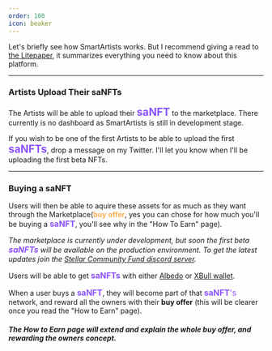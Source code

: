 ```yaml
---
order: 100
icon: beaker
---
```


Let's briefly see how SmartArtists works. But I recommend giving a read to [the Litepaper](https://www.canva.com/design/DAEwY4NM08I/7qM9l7DxXhn6DqJugaj1yg/view), it summarizes everything you need to know about this platform.

<hr>

### Artists Upload Their saNFTs
The Artists will be able to upload their <span style="font-size:1.3rem;color:#8C52FF">**saNFT**</span> to the marketplace. There currently is no dashboard as SmartArtists is still in development stage. 

If you wish to be one of the first Artists to be able to upload the first <span style="font-size:1.3rem;color:#8C52FF">**saNFTs**</span>, drop a message on my Twitter. I'll let you know when I'll be uploading the first beta NFTs.

<hr>

### Buying a saNFT

Users will then be able to aquire these assets for as much as they want through the Marketplace(<span style="color:#FFAF52">**buy offer**</span>, yes you can chose for how much you'll be buying a <span style="font-size:1rem;color:#8C52FF">**saNFT**</span>, you'll see why in the "How To Earn" page).

*The marketplace is currently under development, but soon the first beta <span style="font-size:1rem;color:#8C52FF">**saNFTs**</span> will be available on the production environment. To get the latest updates join the [Stellar Community Fund discord server](https://discord.gg/JYuczS2v).*

Users will be able to get <span style="font-size:1rem;color:#8C52FF">**saNFTs**</span> with either [Albedo](https://albedo.link/) or [XBull wallet](https://xbull.app/).

When a user buys a <span style="font-size:1rem;color:#8C52FF">**saNFT**</span>, they will become part of that <span style="font-size:1rem;color:#8C52FF">**saNFT**'s</span> network, and reward all the owners with their **buy offer** (this will be clearer once you read the "How to Earn" page). 

##### The How to Earn page will extend and explain the whole buy offer, and rewarding the owners concept.
